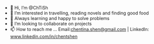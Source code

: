 - 👋 Hi, I’m @ChTiSh
- 👀 I’m interested in travelling, reading novels and finding good food
- 🌱 Always learning and happy to solve problems
- 💞️ I’m looking to collaborate on projects
- 📫 How to reach me ... Email:chentina.shen@gmail.com   |   LinkedIn: www.linkedin.com/in/chentshen

     

<!---
ChTiSh is a ✨ special ✨ repository because its `README.md` (this file) appears on your GitHub profile.
You can click the Preview link to take a look at your changes.
--->
